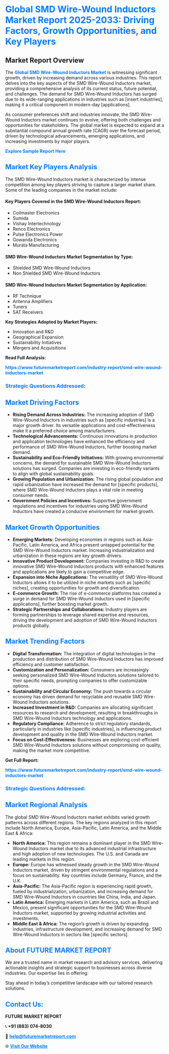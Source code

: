 <h1 style="color: #007BFF;">Global SMD Wire-Wound Inductors Market Report 2025-2033: Driving Factors, Growth Opportunities, and Key Players</h1>

<section id="overview">
<h2>Market Report Overview</h2>
<p>The <a href="https://www.futuremarketreport.com/industry-report/smd-wire-wound-inductors-market" style="color: #007BFF; text-decoration: none;"><strong>Global SMD Wire-Wound Inductors Market</strong></a> is witnessing significant growth, driven by increasing demand across various industries. This report delves into the key aspects of the SMD Wire-Wound Inductors market, providing a comprehensive analysis of its current status, future potential, and challenges. The demand for SMD Wire-Wound Inductors has surged due to its wide-ranging applications in industries such as [insert industries], making it a critical component in modern-day [applications].</p>
<p>As consumer preferences shift and industries innovate, the SMD Wire-Wound Inductors market continues to evolve, offering both challenges and opportunities for stakeholders. The global market is expected to expand at a substantial compound annual growth rate (CAGR) over the forecast period, driven by technological advancements, emerging applications, and increasing investments by major players.</p>
</section>

<section id="overview">
<p><a href="https://www.futuremarketreport.com/request-sample/reportId=82189" style="color: #007BFF; text-decoration: none;"><strong>Explore Sample Report Here</strong></a></p>
</section>

<section id="key-players">
<h2 style="color: #007BFF;">Market Key Players Analysis</h2>
<p>The SMD Wire-Wound Inductors market is characterized by intense competition among key players striving to capture a larger market share. Some of the leading companies in the market include:</p>
<h4>Key Players Covered in the SMD Wire-Wound Inductors Report:</h4>
<ul><li>Coilmaster Electronics</li><li>Sumida</li><li>Vishay Intertechnology</li><li>Renco Electronics</li><li>Pulse Electronics Power</li><li>Gowanda Electronics</li><li>Murata Manufacturing</li></ul>
<h4>SMD Wire-Wound Inductors Market Segmentation by Type:</h4>
<ul><li>Shielded SMD Wire-Wound Inductors</li><li>Non Shielded SMD Wire-Wound Inductors</li></ul>

<h4>SMD Wire-Wound Inductors Market Segmentation by Application:</h4>
<ul><li>RF Technique</li><li>Antenna Amplifiers</li><li>Tuners</li><li>SAT Receivers</li></ul>
<p><strong>Key Strategies Adopted by Market Players:</strong></p>
<ul>
<li>Innovation and R&D</li>
<li>Geographical Expansion</li>
<li>Sustainability Initiatives</li>
<li>Mergers and Acquisitions</li>
</ul>
</section>

<section>
<p><strong>Read Full Analysis: </strong></p><a href="https://www.futuremarketreport.com/industry-report/smd-wire-wound-inductors-market" style="color: #007BFF; text-decoration: none;"><strong>https://www.futuremarketreport.com/industry-report/smd-wire-wound-inductors-market</strong></a>
<h3 style="color: #007BFF;">Strategic Questions Addressed:</h3>
</section>

<section id="driving-factors">
<h2 style="color: #007BFF;">Market Driving Factors</h2>
<ul>
<li><strong>Rising Demand Across Industries:</strong> The increasing adoption of SMD Wire-Wound Inductors in industries such as [specific industries] is a major growth driver. Its versatile applications and cost-effectiveness make it a preferred choice among manufacturers.</li>
<li><strong>Technological Advancements:</strong> Continuous innovations in production and application technologies have enhanced the efficiency and performance of SMD Wire-Wound Inductors, further boosting market demand.</li>
<li><strong>Sustainability and Eco-Friendly Initiatives:</strong> With growing environmental concerns, the demand for sustainable SMD Wire-Wound Inductors solutions has surged. Companies are investing in eco-friendly variants to align with global sustainability goals.</li>
<li><strong>Growing Population and Urbanization:</strong> The rising global population and rapid urbanization have increased the demand for [specific products], where SMD Wire-Wound Inductors plays a vital role in meeting consumer needs.</li>
<li><strong>Government Policies and Incentives:</strong> Supportive government regulations and incentives for industries using SMD Wire-Wound Inductors have created a conducive environment for market growth.</li>
</ul>
</section>

<section id="growth-opportunities">
<h2 style="color: #007BFF;">Market Growth Opportunities</h2>
<ul>
<li><strong>Emerging Markets:</strong> Developing economies in regions such as Asia-Pacific, Latin America, and Africa present untapped potential for the SMD Wire-Wound Inductors market. Increasing industrialization and urbanization in these regions are key growth drivers.</li>
<li><strong>Innovative Product Development:</strong> Companies investing in R&D to create innovative SMD Wire-Wound Inductors products with enhanced features and applications are likely to gain a competitive edge.</li>
<li><strong>Expansion into Niche Applications:</strong> The versatility of SMD Wire-Wound Inductors allows it to be utilized in niche markets such as [specific niches], creating opportunities for growth and diversification.</li>
<li><strong>E-commerce Growth:</strong> The rise of e-commerce platforms has created a surge in demand for SMD Wire-Wound Inductors used in [specific applications], further boosting market growth.</li>
<li><strong>Strategic Partnerships and Collaborations:</strong> Industry players are forming partnerships to leverage shared expertise and resources, driving the development and adoption of SMD Wire-Wound Inductors products globally.</li>
</ul>
</section>

<section id="trending-factors">
<h2 style="color: #007BFF;">Market Trending Factors</h2>
<ul>
<li><strong>Digital Transformation:</strong> The integration of digital technologies in the production and distribution of SMD Wire-Wound Inductors has improved efficiency and customer satisfaction.</li>
<li><strong>Customization and Personalization:</strong> Consumers are increasingly seeking personalized SMD Wire-Wound Inductors solutions tailored to their specific needs, prompting companies to offer customizable options.</li>
<li><strong>Sustainability and Circular Economy:</strong> The push towards a circular economy has driven demand for recyclable and reusable SMD Wire-Wound Inductors solutions.</li>
<li><strong>Increased Investment in R&D:</strong> Companies are allocating significant resources to research and development, resulting in breakthroughs in SMD Wire-Wound Inductors technology and applications.</li>
<li><strong>Regulatory Compliance:</strong> Adherence to strict regulatory standards, particularly in industries like [specific industries], is influencing product development and quality in the SMD Wire-Wound Inductors market.</li>
<li><strong>Focus on Cost-Effectiveness:</strong> Businesses are exploring cost-efficient SMD Wire-Wound Inductors solutions without compromising on quality, making the market more competitive.</li>
</ul>
</section>

<section>
<p><strong>Get Full Report: </strong></p><a href="https://www.futuremarketreport.com/industry-report/smd-wire-wound-inductors-market" style="color: #007BFF; text-decoration: none;"><strong>https://www.futuremarketreport.com/industry-report/smd-wire-wound-inductors-market</strong></a>
<h3 style="color: #007BFF;">Strategic Questions Addressed:</h3>
</section>


<section id="regional-analysis">
<h2 style="color: #007BFF;">Market Regional Analysis</h2>
<p>The global SMD Wire-Wound Inductors market exhibits varied growth patterns across different regions. The key regions analyzed in this report include North America, Europe, Asia-Pacific, Latin America, and the Middle East & Africa:</p>
<ul>
<li><strong>North America:</strong> This region remains a dominant player in the SMD Wire-Wound Inductors market due to its advanced industrial infrastructure and high adoption of new technologies. The U.S. and Canada are leading markets in this region.</li>
<li><strong>Europe:</strong> Europe has witnessed steady growth in the SMD Wire-Wound Inductors market, driven by stringent environmental regulations and a focus on sustainability. Key countries include Germany, France, and the U.K.</li>
<li><strong>Asia-Pacific:</strong> The Asia-Pacific region is experiencing rapid growth, fueled by industrialization, urbanization, and increasing demand for SMD Wire-Wound Inductors in countries like China, India, and Japan.</li>
<li><strong>Latin America:</strong> Emerging markets in Latin America, such as Brazil and Mexico, present significant opportunities for the SMD Wire-Wound Inductors market, supported by growing industrial activities and investments.</li>
<li><strong>Middle East & Africa:</strong> The region’s growth is driven by expanding industries, infrastructure development, and increasing demand for SMD Wire-Wound Inductors in sectors like [specific sectors].</li>
</ul>
</section>

<footer>
<h2 style="color: #007BFF;">About FUTURE MARKET REPORT</h2>
<p>We are a trusted name in market research and advisory services, delivering actionable insights and strategic support to businesses across diverse industries. Our expertise lies in offering:</p>

<p>Stay ahead in today’s competitive landscape with our tailored research solutions.</p>

<h2 style="color: #007BFF;">Contact Us:</h2>
<p><strong>FUTURE MARKET REPORT</strong></p>
<p>📞 <strong>+91 (883) 074-8030</strong></p>
<p>📧 <strong><a href="mailto:help@futuremarketreport.com" style="color: #007BFF;">help@futuremarketreport.com</a></strong></p>
<p>🌐 <strong><a href="https://www.futuremarketreport.com/" style="color: #007BFF;">Visit Our Website</a></strong></p>
</footer>